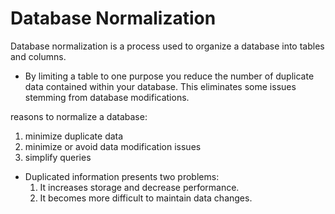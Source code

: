 # Database Normalization
Database normalization is a process used to organize a database into tables and columns.

- By limiting a table to one purpose you reduce the number of duplicate data contained within your database. This eliminates some issues stemming from database modifications.

reasons to normalize a database:
1. minimize duplicate data
2. minimize or avoid data modification issues
3. simplify queries

- Duplicated information presents two problems: 
    1. It increases storage and decrease performance.
    2. It becomes more difficult to maintain data changes.

    
